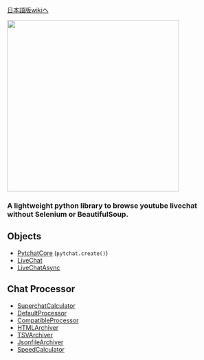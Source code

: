 [日本語版wikiへ](https://github.com/taizan-hokuto/pytchat/wiki/Home_jp)

<img src="https://taizan-hokuto.github.io/statics/LOGO.png" width="400">
<br>

### A lightweight python library to browse youtube livechat without Selenium or BeautifulSoup.


## Objects
 * [PytchatCore](https://github.com/taizan-hokuto/pytchat/wiki/Pytchatcore) (`pytchat.create()`)
 * [LiveChat](https://github.com/taizan-hokuto/pytchat/wiki/LiveChat)
 * [LiveChatAsync](https://github.com/taizan-hokuto/pytchat/wiki/LiveChatAsync)


## Chat Processor
 * [SuperchatCalculator](https://github.com/taizan-hokuto/pytchat/wiki/SuperchatCalculator)
 * [DefaultProcessor](https://github.com/taizan-hokuto/pytchat/wiki/DefaultProcessor)
 * [CompatibleProcessor](https://github.com/taizan-hokuto/pytchat/wiki/CompatibleProcessor)
 * [HTMLArchiver](https://github.com/taizan-hokuto/pytchat/wiki/HTMLArchiver)
 * [TSVArchiver](https://github.com/taizan-hokuto/pytchat/wiki/TSVArchiver)
 * [JsonfileArchiver](https://github.com/taizan-hokuto/pytchat/wiki/JsonfileArchiver)
 * [SpeedCalculator](https://github.com/taizan-hokuto/pytchat/wiki/SpeedCalculator)


